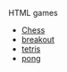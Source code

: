 HTML games

 - [Chess](https://donno2048.github.io/games/Chess)
 - [breakout](https://donno2048.github.io/games/breakout)
 - [tetris](https://donno2048.github.io/games/tetris)
 - [pong](https://donno2048.github.io/games/pong)
